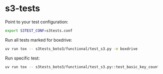 # s3-tests

Point to your test configuration:
```sh
export S3TEST_CONF=s3tests.conf
```

Run all tests marked for boxdrive:
```sh
uv run tox -- s3tests_boto3/functional/test_s3.py -m boxdrive
```

Run specific test:
```sh
uv run tox -- s3tests_boto3/functional/test_s3.py::test_basic_key_count
```
